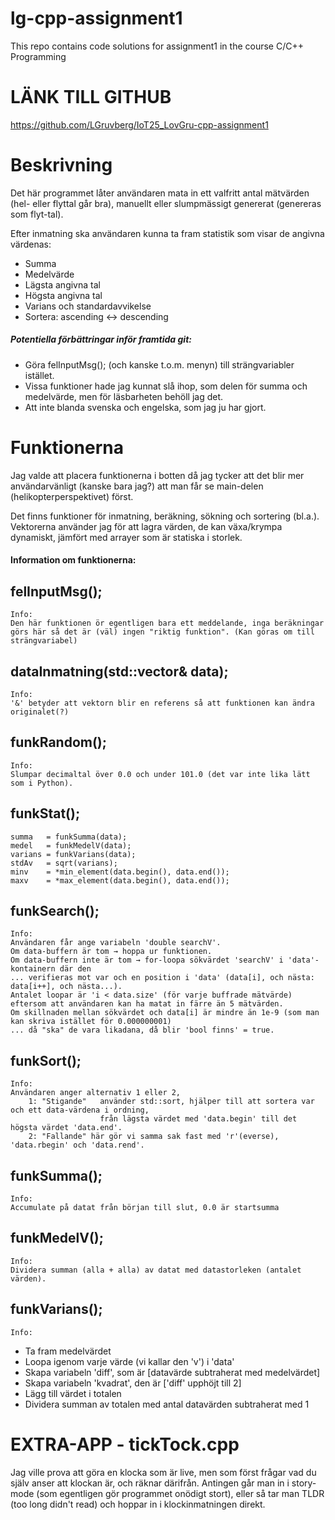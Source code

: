 # lg-cpp-assignment1
This repo contains code solutions for assignment1 in the course C/C++ Programming

# LÄNK TILL GITHUB
https://github.com/LGruvberg/IoT25_LovGru-cpp-assignment1

# Beskrivning
Det här programmet låter användaren mata in ett valfritt antal mätvärden (hel- eller flyttal går bra), manuellt eller slumpmässigt genererat (genereras som flyt-tal).

Efter inmatning ska användaren kunna ta fram statistik som visar de angivna värdenas: 
-   Summa
-   Medelvärde
-   Lägsta angivna tal
-   Högsta angivna tal
-   Varians och standardavvikelse
-   Sortera: ascending ↔ descending

##### Potentiella förbättringar inför framtida git:
-   Göra felInputMsg(); (och kanske t.o.m. menyn) till strängvariabler istället.
-   Vissa funktioner hade jag kunnat slå ihop, som delen för summa och medelvärde, men för läsbarheten behöll jag det.
-   Att inte blanda svenska och engelska, som jag ju har gjort.

# Funktionerna
Jag valde att placera funktionerna i botten då jag tycker att det blir mer användarvänligt (kanske bara jag?) att 
man får se main-delen (helikopterperspektivet) först.

Det finns funktioner för inmatning, beräkning, sökning och sortering (bl.a.).
Vektorerna använder jag för att lagra värden, de kan växa/krympa dynamiskt, jämfört med arrayer som är statiska i storlek.


#### Information om funktionerna:
## felInputMsg();  
    Info: 
    Den här funktionen ör egentligen bara ett meddelande, inga beräkningar görs här så det är (väl) ingen "riktig funktion". (Kan göras om till strängvariabel)
## dataInmatning(std::vector<double>& data);
    Info: 
    '&' betyder att vektorn blir en referens så att funktionen kan ändra originalet(?)
## funkRandom();
    Info: 
    Slumpar decimaltal över 0.0 och under 101.0 (det var inte lika lätt som i Python).
## funkStat();
    summa   = funkSumma(data);
    medel   = funkMedelV(data);
    varians = funkVarians(data);
    stdAv   = sqrt(varians);
    minv    = *min_element(data.begin(), data.end());
    maxv    = *max_element(data.begin(), data.end());
## funkSearch();
    Info: 
    Användaren får ange variabeln 'double searchV'. 
    Om data-buffern är tom → hoppa ur funktionen.
    Om data-buffern inte är tom → for-loopa sökvärdet 'searchV' i 'data'-kontainern där den 
    ... verifieras mot var och en position i 'data' (data[i], och nästa: data[i++], och nästa...).
    Antalet loopar är 'i < data.size' (för varje buffrade mätvärde) eftersom att användaren kan ha matat in färre än 5 mätvärden.
    Om skillnaden mellan sökvärdet och data[i] är mindre än 1e-9 (som man kan skriva istället för 0.000000001)
    ... då "ska" de vara likadana, då blir 'bool finns' = true.
## funkSort();
    Info: 
    Användaren anger alternativ 1 eller 2,
        1: "Stigande"   använder std::sort, hjälper till att sortera var och ett data-värdena i ordning, 
                        från lägsta värdet med 'data.begin' till det högsta värdet 'data.end'.
        2: "Fallande" här gör vi samma sak fast med 'r'(everse), 'data.rbegin' och 'data.rend'.
## funkSumma();
    Info:
    Accumulate på datat från början till slut, 0.0 är startsumma
## funkMedelV();
    Info:
    Dividera summan (alla + alla) av datat med datastorleken (antalet värden).
## funkVarians();
    Info: 
-    Ta fram medelvärdet
-    Loopa igenom varje värde (vi kallar den 'v') i 'data'
-    Skapa variabeln 'diff', som är [datavärde subtraherat med medelvärdet]
-    Skapa variabeln 'kvadrat', den är ['diff' upphöjt till 2]
-    Lägg till värdet i totalen
-    Dividera summan av totalen med antal datavärden subtraherat med 1

# EXTRA-APP -   tickTock.cpp
Jag ville prova att göra en klocka som är live, men som först frågar vad du själv anser att klockan är, och räknar därifrån. 
Antingen går man in i story-mode (som egentligen gör programmet onödigt stort), eller så tar man TLDR (too long didn't read) och hoppar in i klockinmatningen direkt.
